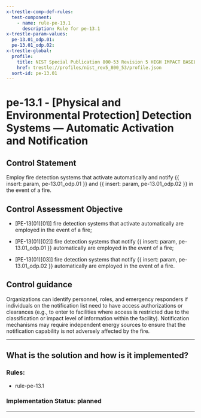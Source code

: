 ```yaml
---
x-trestle-comp-def-rules:
  test-component:
    - name: rule-pe-13.1
      description: Rule for pe-13.1
x-trestle-param-values:
  pe-13.01_odp.01:
  pe-13.01_odp.02:
x-trestle-global:
  profile:
    title: NIST Special Publication 800-53 Revision 5 HIGH IMPACT BASELINE
    href: trestle://profiles/nist_rev5_800_53/profile.json
  sort-id: pe-13.01
---
```


# pe-13.1 - \[Physical and Environmental Protection\] Detection Systems — Automatic Activation and Notification

## Control Statement

Employ fire detection systems that activate automatically and notify {{ insert: param, pe-13.01_odp.01 }} and {{ insert: param, pe-13.01_odp.02 }} in the event of a fire.

## Control Assessment Objective

- \[PE-13(01)[01]\] fire detection systems that activate automatically are employed in the event of a fire;

- \[PE-13(01)[02]\] fire detection systems that notify {{ insert: param, pe-13.01_odp.01 }} automatically are employed in the event of a fire;

- \[PE-13(01)[03]\] fire detection systems that notify {{ insert: param, pe-13.01_odp.02 }} automatically are employed in the event of a fire.

## Control guidance

Organizations can identify personnel, roles, and emergency responders if individuals on the notification list need to have access authorizations or clearances (e.g., to enter to facilities where access is restricted due to the classification or impact level of information within the facility). Notification mechanisms may require independent energy sources to ensure that the notification capability is not adversely affected by the fire.

______________________________________________________________________

## What is the solution and how is it implemented?

<!-- For implementation status enter one of: implemented, partial, planned, alternative, not-applicable -->

<!-- Note that the list of rules under ### Rules: is read-only and changes will not be captured after assembly to JSON -->

<!-- Add control implementation description here for control: pe-13.1 -->

### Rules:

  - rule-pe-13.1

### Implementation Status: planned

______________________________________________________________________
